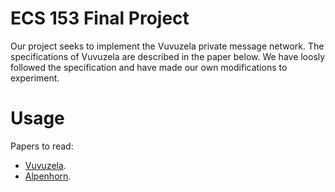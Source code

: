 # ECS 153 Final Project

Our project seeks to implement the Vuvuzela private message network.  The specifications of Vuvuzela are described in the paper below. We have loosly followed the specification and have made our own modifications to experiment.

# Usage

Papers to read:
- [Vuvuzela](https://vuvuzela.io/static/vuvuzela.pdf).
- [Alpenhorn](https://vuvuzela.io/static/alpenhorn.pdf).
